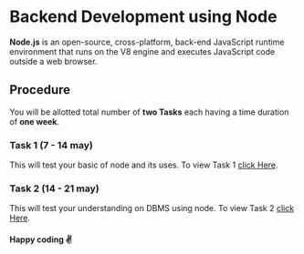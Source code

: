 # Backend Development using Node

**Node.js** is an open-source, cross-platform, back-end JavaScript runtime environment that runs on the V8 engine and executes JavaScript code outside a web browser.

## Procedure
You will be allotted total number of **two Tasks** each having a time duration of **one week**.

### Task 1 (7 - 14 may)

This will test your basic of node and its uses. To view Task 1 [click Here](./Task%201/README.md).

### Task 2 (14 - 21 may)

This will test your understanding on DBMS using node. To view Task 2 [click Here](./Task%202/README.md).

#### Happy coding :v:
